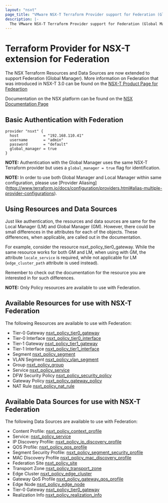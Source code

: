 ```yaml
---
layout: "nsxt"
page_title: "VMware NSX-T Terraform Provider support for Federation (Global Manager)"
description: |-
  The VMware NSX-T Terraform Provider support for Federation (Global Manager)
---
```


# Terraform Provider for NSX-T extension for Federation

The NSX Terraform Resources and Data Sources are now extended to support Federation (Global Manager). More information on Federation that was introduced in NSX-T 3.0 can be found on the [NSX-T Product Page for Fedeartion](https://docs.vmware.com/en/VMware-NSX-T-Data-Center/3.0/administration/GUID-D5B6DC79-6733-44A7-8072-50221CF2122A.html)

Documentation on the NSX platform can be found on the [NSX Documentation Page](https://docs.vmware.com/en/VMware-NSX-T/index.html)

## Basic Authentication with Federation


```hcl
provider "nsxt" {
  host           = "192.168.110.41"
  username       = "admin"
  password       = "default"
  global_manager = true
}
```

**NOTE:** Authentication with the Global Manager uses the same NSX-T Terraform provider but uses a `global_manager = true` flag for identification.

**NOTE:** In order to use both Global Manager and Local Manager within same configuration, please use [Provider Aliasing] (https://www.terraform.io/docs/configuration/providers.html#alias-multiple-provider-configurations).

## Using Resources and Data Sources
Just like authentication, the resources and data sources are same for the Local Manager (LM) and Global Manager (GM). However, there could be small differences in the attributes for each of the objects. These differences, when applicable, are called out in the documentation.

For example, consider the resource nsxt_policy_tier0_gateway. While the same resource works for both GM and LM, when using with GM, the attribute `locale_service` is required, while not applicable for LM (`edge_cluster_path` attribute is used instead).

Remember to check out the documentation for the resource you are interested in for such differences.

**NOTE:** Only Policy resources are available to use with Federation.

## Available Resources for use with NSX-T Federation

The following Resources are available to use with Federation:

 * Tier-0 Gateway [nsxt_policy_tier0_gateway](https://www.terraform.io/docs/providers/nsxt/r/policy_tier0_gateway.html)
 * Tier-0 Interface [nsxt_policy_tier0_interface](https://www.terraform.io/docs/providers/nsxt/r/policy_tier0_interface.html)
 * Tier-1 Gateway [nsxt_policy_tier1_gateway](https://www.terraform.io/docs/providers/nsxt/r/policy_tier1_gateway.html)
 * Tier-1 Interface [nsxt_policy_tier1_interface](https://www.terraform.io/docs/providers/nsxt/r/policy_tier1_interface.html)
 * Segment [nsxt_policy_segment](https://www.terraform.io/docs/providers/nsxt/r/policy_segment.html)
 * VLAN Segment [nsxt_policy_vlan_segment](https://www.terraform.io/docs/providers/nsxt/r/policy_vlan_segment.html)
 * Group [nsxt_policy_group](https://www.terraform.io/docs/providers/nsxt/r/policy_group.html)
 * Service [nsxt_policy_service](https://www.terraform.io/docs/providers/nsxt/r/policy_service.html)
 * DFW Security Policy [nsxt_policy_security_policy](https://www.terraform.io/docs/providers/nsxt/r/policy_security_policy.html)
 * Gateway Policy [nsxt_policy_gateway_policy](https://www.terraform.io/docs/providers/nsxt/r/policy_gateway_policy.html)
 * NAT Rule [nsxt_policy_nat_rule](https://www.terraform.io/docs/providers/nsxt/r/policy_nat_rule.html)

## Available Data Sources for use with NSX-T Federation

The following Data Sources are available to use with Federation:

 * Content Profile: [nsxt_policy_context_profile](https://www.terraform.io/docs/providers/nsxt/d/policy_contnext_profile.html)
 * Service: [nsxt_policy_service](https://www.terraform.io/docs/providers/nsxt/d/policy_service.html)
 * IP Discovery Profile: [nsxt_policy_ip_discovery_profile](https://www.terraform.io/docs/providers/nsxt/d/policy_ip_discovery_profile.html)
 * QOS Profile: [nsxt_policy_qos_profile](https://www.terraform.io/docs/providers/nsxt/d/policy_qos_profile.html)
 * Segment Security Profile: [nsxt_policy_segment_security_profile](https://www.terraform.io/docs/providers/nsxt/d/policy_segment_security_profile.html)
 * MAC Discovery Profile [nsxt_policy_mac_discovery_profile](https://www.terraform.io/docs/providers/nsxt/d/policy_mac_discovery_profile.html)
 * Federation Site [nsxt_policy_site](https://www.terraform.io/docs/providers/nsxt/d/policy_site.html)
 * Transport Zone [nsxt_policy_transport_zone](https://www.terraform.io/docs/providers/nsxt/d/policy_transport_zone.html)
 * Edge Cluster [nsxt_policy_edge_cluster](https://www.terraform.io/docs/providers/nsxt/d/policy_edge_cluster.html)
 * Gateway QoS Profile [nsxt_policy_gateway_qos_profile](https://www.terraform.io/docs/providers/nsxt/d/_policy_gateway_qos_profile.html)
 * Edge Node [nsxt_policy_edge_node](https://www.terraform.io/docs/providers/nsxt/d/policy_edge_node.html)
 * Tier-0 Gateway [nsxt_policy_tier0_gateway](https://www.terraform.io/docs/providers/nsxt/d/policy_tier0_gateway.html)
 * Realization Info [nsxt_policy_realization_info](https://www.terraform.io/docs/providers/nsxt/d/policy_realization_info.html)

